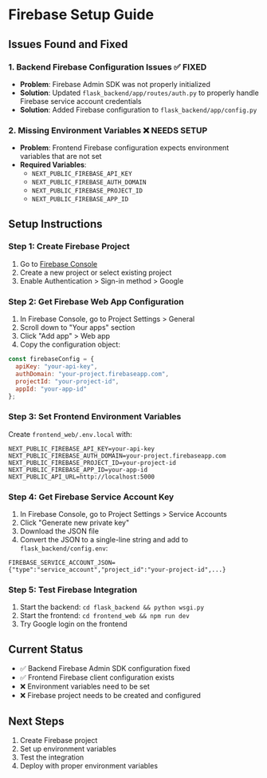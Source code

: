 # Firebase Setup Guide

## Issues Found and Fixed

### 1. Backend Firebase Configuration Issues ✅ FIXED
- **Problem**: Firebase Admin SDK was not properly initialized
- **Solution**: Updated `flask_backend/app/routes/auth.py` to properly handle Firebase service account credentials
- **Solution**: Added Firebase configuration to `flask_backend/app/config.py`

### 2. Missing Environment Variables ❌ NEEDS SETUP
- **Problem**: Frontend Firebase configuration expects environment variables that are not set
- **Required Variables**:
  - `NEXT_PUBLIC_FIREBASE_API_KEY`
  - `NEXT_PUBLIC_FIREBASE_AUTH_DOMAIN`
  - `NEXT_PUBLIC_FIREBASE_PROJECT_ID`
  - `NEXT_PUBLIC_FIREBASE_APP_ID`

## Setup Instructions

### Step 1: Create Firebase Project
1. Go to [Firebase Console](https://console.firebase.google.com/)
2. Create a new project or select existing project
3. Enable Authentication > Sign-in method > Google

### Step 2: Get Firebase Web App Configuration
1. In Firebase Console, go to Project Settings > General
2. Scroll down to "Your apps" section
3. Click "Add app" > Web app
4. Copy the configuration object:
```javascript
const firebaseConfig = {
  apiKey: "your-api-key",
  authDomain: "your-project.firebaseapp.com",
  projectId: "your-project-id",
  appId: "your-app-id"
};
```

### Step 3: Set Frontend Environment Variables
Create `frontend_web/.env.local` with:
```env
NEXT_PUBLIC_FIREBASE_API_KEY=your-api-key
NEXT_PUBLIC_FIREBASE_AUTH_DOMAIN=your-project.firebaseapp.com
NEXT_PUBLIC_FIREBASE_PROJECT_ID=your-project-id
NEXT_PUBLIC_FIREBASE_APP_ID=your-app-id
NEXT_PUBLIC_API_URL=http://localhost:5000
```

### Step 4: Get Firebase Service Account Key
1. In Firebase Console, go to Project Settings > Service Accounts
2. Click "Generate new private key"
3. Download the JSON file
4. Convert the JSON to a single-line string and add to `flask_backend/config.env`:
```env
FIREBASE_SERVICE_ACCOUNT_JSON={"type":"service_account","project_id":"your-project-id",...}
```

### Step 5: Test Firebase Integration
1. Start the backend: `cd flask_backend && python wsgi.py`
2. Start the frontend: `cd frontend_web && npm run dev`
3. Try Google login on the frontend

## Current Status
- ✅ Backend Firebase Admin SDK configuration fixed
- ✅ Frontend Firebase client configuration exists
- ❌ Environment variables need to be set
- ❌ Firebase project needs to be created and configured

## Next Steps
1. Create Firebase project
2. Set up environment variables
3. Test the integration
4. Deploy with proper environment variables
